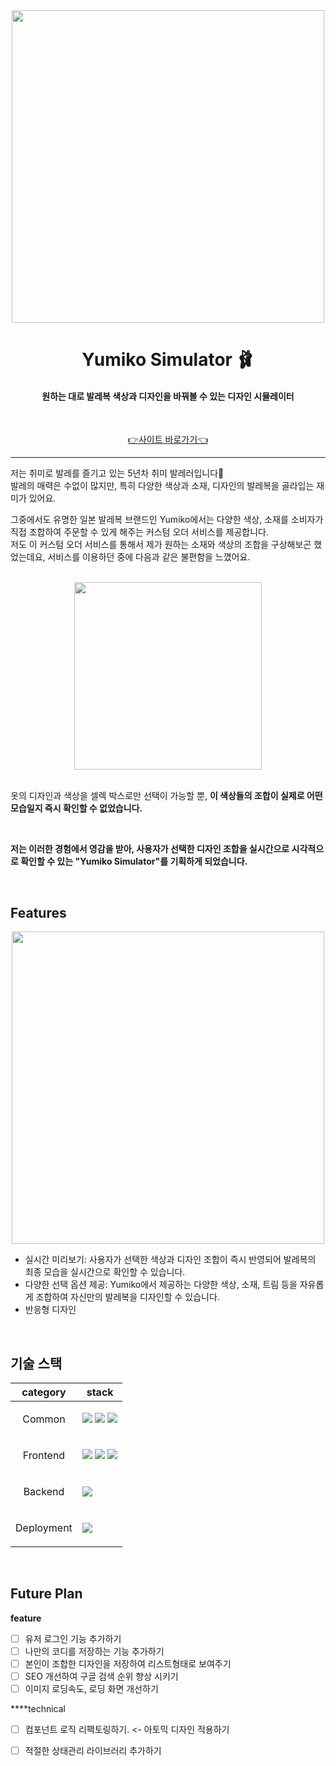 <div align=center>
  <img
    align=center
    src="https://github.com/user-attachments/assets/cc12d9d9-652c-4124-a527-84ff88cb62d1"
    width="500">
</div>

<h1 align=center> Yumiko Simulator 🩰 </h1>

<h4 align=center>원하는 대로 발레복 색상과 디자인을 바꿔볼 수 있는 디자인 시뮬레이터</h4>
<br/>
<p align=center><a href="https://balletbin.com">👉사이트 바로가기👈</a></p>

<hr/>

저는 취미로 발레를 즐기고 있는 5년차 취미 발레러입니다🙌 <br/>
발레의 매력은 수없이 많지만, 특히 다양한 색상과 소재, 디자인의 발레복을 골라입는 재미가 있어요. <br/>

그중에서도 유명한 일본 발레복 브랜드인 Yumiko에서는 다양한 색상, 소재를 소비자가 직접 조합하여 주문할 수 있게 해주는 커스텀 오더 서비스를 제공합니다. <br/>
저도 이 커스텀 오더 서비스를 통해서 제가 원하는 소재와 색상의 조합을 구상해보곤 했었는데요, 서비스를 이용하던 중에 다음과 같은 불편함을 느꼈어요. <br/>

<br/>

<div align=center>
  <img
    align=center
    src="https://github.com/user-attachments/assets/334073be-07c7-4d4f-ae08-2d14fbaf3ef5"
    width="300">
</div>

<br/>

옷의 디자인과 색상을 셀렉 박스로만 선택이 가능할 뿐, **이 색상들의 조합이 실제로 어떤 모습일지 즉시 확인할 수 없었습니다.** 

<br/>

**저는 이러한 경험에서 영감을 받아, 사용자가 선택한 디자인 조합을 실시간으로 시각적으로 확인할 수 있는 "Yumiko Simulator"를 기획하게 되었습니다.**

<br/>

## Features

<div align=center>
  <img
    align=center
    src="https://github.com/user-attachments/assets/e983cdf3-f535-4e05-b9eb-1783380372d6"
    width="500">
</div>

- 실시간 미리보기: 사용자가 선택한 색상과 디자인 조합이 즉시 반영되어 발레복의 최종 모습을 실시간으로 확인할 수 있습니다.
- 다양한 선택 옵션 제공: Yumiko에서 제공하는 다양한 색상, 소재, 트림 등을 자유롭게 조합하여 자신만의 발레복을 디자인할 수 있습니다.
- 반응형 디자인

<br/>

## 기술 스택

<table align=center>
    <thead>
        <tr>
            <th>category</th>
            <th>stack</th>
        </tr>
    </thead>
    <tbody>
        <tr>
            <td>
                <p align=center>Common</p>
            </td>
            <td>
                <!-- <img src="https://img.shields.io/badge/Jest-341f0e?logo=jest&logoColor=FF0000&"> -->
                <img src="https://img.shields.io/badge/Prettier-F7B93E?logo=prettier&logoColor=ffffff">
                <img src="https://img.shields.io/badge/ESLint-4B32C3?logo=Eslint">
                <img src="https://img.shields.io/badge/npm-CB3837?logo=npm&logoColor=ffffff">
            </td>
        </tr>
        <tr>
            <td>
                  <p align=center>Frontend</p>
            </td>
            <td>
                 <img src="https://img.shields.io/badge/TypeScript-3178C6?logo=typescript&logoColor=ffffff">
                <img src="https://img.shields.io/badge/Next-000000?logo=Next.js&logoColor=ffffff">
                <img src="https://img.shields.io/badge/Tailwind-06B6D4?logo=tailwindcss&logoColor=ffffff">
            </td>
        </tr>
        <tr>
            <td>
                <p align=center>Backend</p>
            </td>
            <td>
                <img src="https://img.shields.io/badge/Supabase-3FCF8E?logo=supabase&logoColor=ffffff">
            </td>
        </tr>
        <tr>
            <td>
                <p align=center>Deployment</p>
            </td>
            <td>
                <img src="https://img.shields.io/badge/vercel-000000?logo=Vercel&logoColor=009639&">
            </td>
        </tr>
    </tbody>

</table>

<br>

## Future Plan

**feature**

- [ ] 유저 로그인 기능 추가하기
- [ ] 나만의 코디를 저장하는 기능 추가하기
- [ ] 본인이 조합한 디자인을 저장하여 리스트형태로 보여주기
- [ ] SEO 개선하여 구글 검색 순위 향상 시키기
- [ ] 이미지 로딩속도, 로딩 화면 개선하기

****technical
- [ ] 컴포넌트 로직 리팩토링하기. <- 아토믹 디자인 적용하기
- [ ] 적절한 상태관리 라이브러리 추가하기

